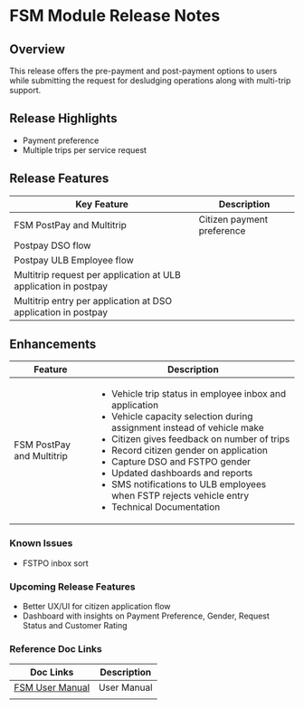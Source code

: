 # FSM Module Release Notes

## Overview <a href="#overview" id="overview"></a>

This release offers the pre-payment and post-payment options to users while submitting the request for desludging operations along with multi-trip support.&#x20;

## Release Highlights <a href="#release-highlights" id="release-highlights"></a>

* Payment preference
* Multiple trips per service request

## **Release Features** <a href="#release-features" id="release-features"></a>

| **Key Feature**                                                 | **Description**            |
| --------------------------------------------------------------- | -------------------------- |
|  FSM PostPay and Multitrip                                      | Citizen payment preference |
| Postpay DSO flow                                                |                            |
| Postpay ULB Employee flow                                       |                            |
| Multitrip request per application at ULB application in postpay |                            |
| Multitrip entry per application at DSO application in postpay   |                            |

## &#x20;**Enhancements**

| **Feature**                              | **Description**                                                                                                                                                                                                                                                                                                                                                                                                                            |
| ---------------------------------------- | ------------------------------------------------------------------------------------------------------------------------------------------------------------------------------------------------------------------------------------------------------------------------------------------------------------------------------------------------------------------------------------------------------------------------------------------ |
| <p>FSM PostPay and Multitrip</p><p> </p> | <ul><li>Vehicle trip status in employee inbox and application</li><li>Vehicle capacity selection during assignment instead of vehicle make</li><li>Citizen gives feedback on number of trips</li><li>Record citizen gender on application</li><li>Capture DSO and FSTPO gender</li><li>Updated dashboards and reports</li><li>SMS notifications to ULB employees when FSTP rejects vehicle entry</li><li>Technical Documentation</li></ul> |

### Known Issues <a href="#known-issues" id="known-issues"></a>

* FSTPO inbox sort

### Upcoming Release Features <a href="#upcoming-release-features" id="upcoming-release-features"></a>

* Better UX/UI for citizen application flow
* Dashboard with insights on Payment Preference, Gender, Request Status and Customer Rating

&#x20;

### Reference Doc Links <a href="#reference-doc-links" id="reference-doc-links"></a>

| **Doc Links**                                                                                                                                                                                                                                                                                                                                      | **Description** |
| -------------------------------------------------------------------------------------------------------------------------------------------------------------------------------------------------------------------------------------------------------------------------------------------------------------------------------------------------- | --------------- |
| <img src="https://4016629814-files.gitbook.io/~/files/v0/b/gitbook-x-prod.appspot.com/o/collections%2F-MERG_iQW5oN4ukgXP8K%2Ficon%2F016jfJ0HZuhJGv0XBeF9%2FDIGIT.png?alt=media&#x26;token=48d5546a-e687-43c7-82f6-9b5b2e311c48" alt="" data-size="line">[FSM User Manual](../../../products/modules/faecal-sludge-management-fsm/fsm-user-manual/) | User Manual     |
|                                                                                                                                                                                                                                                                                                                                                    |                 |

